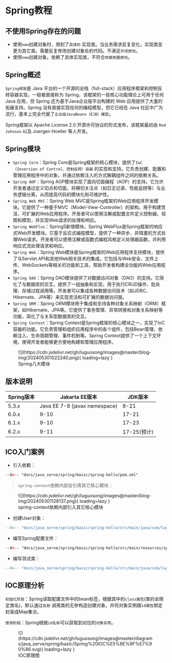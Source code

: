 # Spring教程

## 不使用Spring存在的问题

- 使用`new`创建对象时，用到了`具体的`
  实现类。当业务需求反复变化，实现类变更为其它类。需要反复修改创建对象处的代码。不满足`开闭原则`。
- 使用`new`创建对象。依赖了具体实现类，不符合`依赖倒置原则`。

## Spring概述

`Spring框架`是 Java 平台的一个开源的全栈（full-stack）应用程序框架和控制反转容器实现，一般被直接称为
Spring。该框架的一些核心功能理论上可用于任何 Java 应用，但 Spring 还为基于Java企业版平台构建的 Web 应用提供了大量的拓展支持。Spring
没有直接实现任何的编程模型，但它已经在 Java 社区中广为流行，基本上完全代替了`企业级JavaBeans（EJB）模型`。

Spring框架以 Apache License 2.0 开源许可协议的形式发布，该框架最初由 `Rod Johnson` 以及 Juergen Hoeller 等人开发。

## Spring模块

- `Spring Core`：Spring Core是Spring框架的核心模块，提供了`IoC（Inversion of Control、控制反转）容器`
  的实现和支持。它负责创建、配置和管理应用程序中的对象，并通过依赖注入的方式解耦组件之间的依赖关系。
- `Spring AOP`：Spring AOP模块实现了面向切面编程（AOP）的支持。它允许开发者通过定义切点和切面，将横切关注点（如日志记录、性能监控等）与业务逻辑分离，从而提高代码的模块化和可维护性。
- `Spring Web MVC`：Spring Web
  MVC是Spring框架的Web应用程序开发模块。它提供了一种基于MVC（Model-View-Controller）的架构，用于构建灵活、可扩展的Web应用程序。开发者可以使用注解或配置文件定义控制器、视图和模型，并实现Web请求的处理和响应。
- `Spring WebFlux`：Spring5新增模块，Spring
  WebFlux是Spring框架的响应式Web开发模块。它基于反应式编程模型，提供了一种异步、非阻塞的方式处理Web请求。开发者可以使用注解或函数式编程风格定义处理器函数，并利用响应式流处理请求和响应。
- `Spring Web`：Spring Web模块是Spring框架的Web应用程序支持模块，提供了与Servlet
  API和其他Web相关技术的集成。它包括与Web安全、文件上传、WebSockets等相关的功能和工具，帮助开发者构建全功能的Web应用程序。
- `Spring DAO`：Spring
  DAO模块提供了对数据访问对象（DAO）的支持。它简化了与数据库的交互，提供了一组抽象和实现，用于执行CRUD操作、批处理、存储过程调用等。开发者可以集成各种数据访问技术（如JDBC、Hibernate、JPA等）来实现灵活和可扩展的数据访问层。
- `Spring ORM`：Spring ORM模块用于集成和支持各种对象关系映射（ORM）框架，如Hibernate、JPA等。它提供了事务管理、异常转换和对象关系映射等功能，简化了与关系型数据库的交互。
- `Spring Context`：Spring Context是Spring框架的核心模块之一，实现了IoC容器的功能。它负责管理和组织应用程序中的各个组件，包括Bean管理、依赖注入、生命周期管理、事件机制等。Spring
  Context提供了一个上下文环境，使得开发者能够更方便地构建和管理应用程序。

<figure markdown="span">
  ![](https://cdn.jsdelivr.net/gh/luguosong/images@master/blog-img/202405301022240.png){ loading=lazy }
  <figcaption>Spring八大模块</figcaption>
</figure>

## 版本说明

| Spring版本 | Jakarta EE版本                  | JDK版本     |
|----------|-------------------------------|-----------|
| 5.3.x    | Java EE 7-8 (javax namespace) | 8-21      |
| 6.0.x    | 9-10                          | 17-21     |
| 6.1.x    | 9-10                          | 17-23     |
| 6.2.x    | 9-11                          | 17-25(预计) |

## ICO入门案例

- 引入依赖：

``` xml
--8<-- "docs/java_serve/spring/basic/spring-hello/pom.xml"
```

> `spring-context`依赖内部会引用其它核心模块：

<figure markdown="span">
  ![](https://cdn.jsdelivr.net/gh/luguosong/images@master/blog-img/202405301128137.png){ loading=lazy }
  <figcaption>spring-context依赖内部引入其它核心模块</figcaption>
</figure>

- 创建User对象：

``` java title="User.java"
--8<-- "docs/java_serve/spring/basic/spring-hello/src/main/java/com/luguosong/ioc/hello/User.java"
```

- 编写Spring配置文件：

``` xml title="spring_config_hello.xml"
--8<-- "docs/java_serve/spring/basic/spring-hello/src/main/resources/spring_config_hello.xml"
```

- 编写测试类：

``` java title="SpringHello.java"
--8<-- "docs/java_serve/spring/basic/spring-hello/src/main/java/com/luguosong/ioc/hello/SpringHello.java"
```

## IOC原理分析

`初始化阶段`：Spring读取配置文件中的bean标签，根据其中的`class属性`(类的全限定类名)，默认通过`反射`
调用类的无参构造创建对象，并将对象实例跟`id属性`绑定封装成Map集合。

`使用阶段`：Spring根据`id名称`可以获取到对应的`对象实例`。

<figure markdown="span">
  ![](https://cdn.jsdelivr.net/gh/luguosong/images@master/diagrams/java_serve/spring/basic/Spring%20IOC%E5%8E%9F%E7%90%86.svg){ loading=lazy }
  <figcaption>IOC原理图</figcaption>
</figure>

